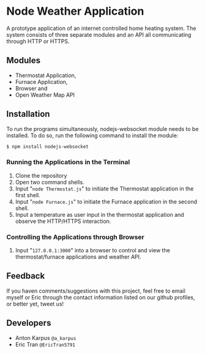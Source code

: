 # Node Weather Application

A prototype application of an internet controlled home heating system. The system consists of three separate modules and an API all communicating through HTTP or HTTPS.

## Modules
- Thermostat Application, 
- Furnace Application, 
- Browser and  
- Open Weather Map API

## Installation

To run the programs simultaneously, nodejs-websocket module needs to be installed. To do so, run the following command to install the module: 
``` sh
$ npm install nodejs-websocket
```
### Running the Applications in the Terminal

1. Clone the repository
2. Open two command shells.
3. Input "```node Thermostat.js```" to initiate the Thermostat application in the first shell.
4. Input "```node Furnace.js```" to initiate the Furnace application in the second shell.
5. Input a temperature as user input in the thermostat application and observe the HTTP/HTTPS interaction.

### Controlling the Applications through Browser

1. Input "```127.0.0.1:3000```" into a browser to control and view the thermostat/furnace applications and weather API.

## Feedback

If you haven comments/suggestions with this project, feel free to email myself or Eric through the contact information listed on our github profiles, or better yet, tweet us!

## Developers

- Anton Karpus ```@a_karpus```
- Eric Tran ```@EricTran5791```
